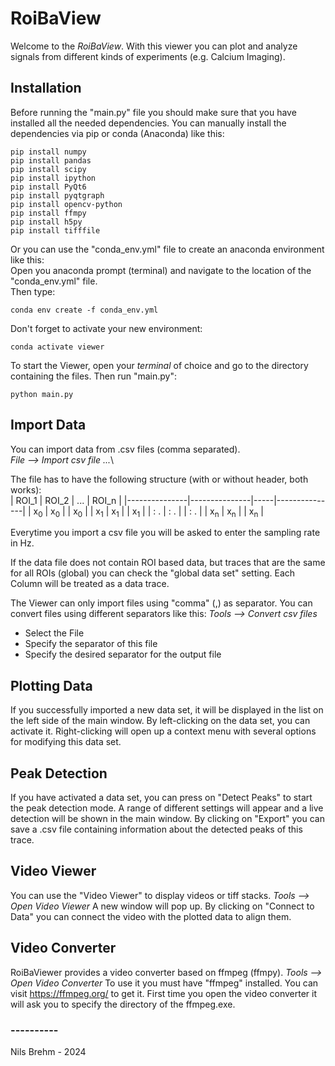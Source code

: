 # RoiBaView
Welcome to the <i>RoiBaView</i>.
With this viewer you can plot and analyze signals from different kinds of experiments (e.g. Calcium Imaging).

## Installation
Before running the "main.py" file you should make sure that you have installed all the needed dependencies.
You can manually install the dependencies via pip or conda (Anaconda) like this:

```shell
pip install numpy
pip install pandas
pip install scipy
pip install ipython
pip install PyQt6
pip install pyqtgraph
pip install opencv-python
pip install ffmpy
pip install h5py
pip install tifffile
```
Or you can use the "conda_env.yml" file to create an anaconda environment like this:<br>
Open you anaconda prompt (terminal) and navigate to the location of the "conda_env.yml" file.<br>
Then type:

```shell
conda env create -f conda_env.yml
```
Don't forget to activate your new environment:
```shell
conda activate viewer
```

To start the Viewer, open your <i>terminal</i> of choice and go to the directory containing the files.
Then run "main.py":

```shell
python main.py
```

## Import Data
You can import data from .csv files (comma separated).\
<i>File --> Import csv file ...</i>\

The file has to have the following structure (with or without header, both works):\
| ROI_1         | ROI_2         | ... | ROI_n         |
|---------------|---------------|-----|---------------|
| x<sub>0</sub> | x<sub>0</sub> |     | x<sub>0</sub> |
| x<sub>1</sub> | x<sub>1</sub> |     | x<sub>1</sub> |
| : .           | : .           |     | : .           |
| x<sub>n</sub> | x<sub>n</sub> |     | x<sub>n</sub> |

Everytime you import a csv file you will be asked to enter the sampling rate in Hz.

If the data file does not contain ROI based data, but traces that are the same for all ROIs (global) you can check the
"global data set" setting. Each Column will be treated as a data trace.

The Viewer can only import files using "comma" (,) as separator. You can convert files using different separators like this:
<i>Tools --> Convert csv files</i>
- Select the File
- Specify the separator of this file
- Specify the desired separator for the output file

## Plotting Data
If you successfully imported a new data set, it will be displayed in the list on the left side of the main window.
By left-clicking on the data set, you can activate it. Right-clicking will open up a context menu with several options for
modifying this data set.

## Peak Detection
If you have activated a data set, you can press on "Detect Peaks" to start the peak detection mode.
A range of different settings will appear and a live detection will be shown in the main window.
By clicking on "Export" you can save a .csv file containing information about the detected peaks of this trace.


## Video Viewer
You can use the "Video Viewer" to display videos or tiff stacks.
<i>Tools --> Open Video Viewer </i>
A new window will pop up.
By clicking on "Connect to Data" you can connect the video with the plotted data to align them.

## Video Converter
RoiBaViewer provides a video converter based on ffmpeg (ffmpy).
<i>Tools --> Open Video Converter </i>
To use it you must have "ffmpeg" installed.
You can visit https://ffmpeg.org/ to get it.
First time you open the video converter it will ask you to specify the directory of the ffmpeg.exe.


### ----------
Nils Brehm - 2024
